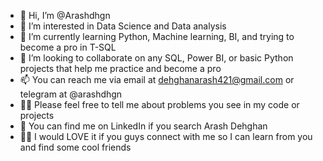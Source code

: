 - 👋 Hi, I’m @Arashdhgn
- 👀 I’m interested in Data Science and Data analysis
- 🌱 I’m currently learning Python, Machine learning, BI, and trying to become a pro in T-SQL
- 💞️ I’m looking to collaborate on any SQL, Power BI, or basic Python projects that help me practice and become a pro
- 📫 You can reach me via email at dehghanarash421@gmail.com or telegram at @arashdhgn
- 🤷‍♂️ Please feel free to tell me about problems you see in my code or projects
- 💼 You can find me on LinkedIn if you search Arash Dehghan
- 🤜🤛 I would LOVE it if you guys connect with me so I can learn from you and find some cool friends

<!---
Arashdhgn/Arashdhgn is a ✨ special ✨ repository because its `README.md` (this file) appears on your GitHub profile.
You can click the Preview link to take a look at your changes.
--->
